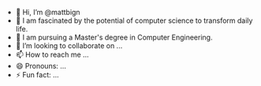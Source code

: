 - 👋 Hi, I’m @mattbign
- 👀 I am fascinated by the potential of computer science to transform daily life.
- 🌱 I am pursuing a Master's degree in Computer Engineering.
- 💞️ I’m looking to collaborate on ...
- 📫 How to reach me ...
- 😄 Pronouns: ...
- ⚡ Fun fact: ...

<!---
mattbign/mattbign is a ✨ special ✨ repository because its `README.md` (this file) appears on your GitHub profile.
You can click the Preview link to take a look at your changes.
--->
